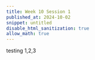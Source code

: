 ```yaml
---
title: Week 10 Session 1
published_at: 2024-10-02
snippet: untitled
disable_html_sanitization: true
allow_math: true
---
```


testing 1,2,3